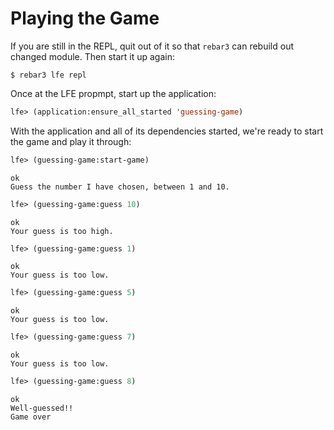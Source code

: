 # Playing the Game

If you are still in the REPL, quit out of it so that `rebar3` can rebuild out changed module. Then start it up again:

```shell
$ rebar3 lfe repl
```

Once at the LFE propmpt, start up the application:

```lisp
lfe> (application:ensure_all_started 'guessing-game)
```

With the application and all of its dependencies started, we're ready to start the game and play it through:

```lisp
lfe> (guessing-game:start-game)
```

```
ok
Guess the number I have chosen, between 1 and 10.
```

```lisp
lfe> (guessing-game:guess 10)
```

```
ok
Your guess is too high.
```

```lisp
lfe> (guessing-game:guess 1)
```

```
ok
Your guess is too low.
```

```lisp
lfe> (guessing-game:guess 5)
```

```
ok
Your guess is too low.
```

```lisp
lfe> (guessing-game:guess 7)
```
```
ok
Your guess is too low.
```
```lisp
lfe> (guessing-game:guess 8)
```
```
ok
Well-guessed!!
Game over
```
